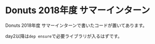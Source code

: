 # Donuts 2018年度 サマーインターン
Donuts 2018年度 サマーインターンで書いたコードが置いてあります。

day2以降は`dep ensure`で必要ライブラリが入るはずです。

